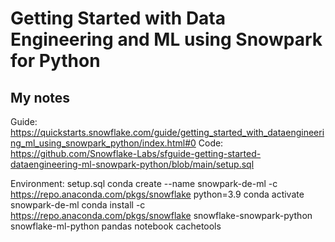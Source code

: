 
# Getting Started with Data Engineering and ML using Snowpark for Python

## My notes

Guide: https://quickstarts.snowflake.com/guide/getting_started_with_dataengineering_ml_using_snowpark_python/index.html#0
Code: https://github.com/Snowflake-Labs/sfguide-getting-started-dataengineering-ml-snowpark-python/blob/main/setup.sql

Environment:
setup.sql
conda create --name snowpark-de-ml -c https://repo.anaconda.com/pkgs/snowflake python=3.9
conda activate snowpark-de-ml
conda install -c https://repo.anaconda.com/pkgs/snowflake snowflake-snowpark-python snowflake-ml-python pandas notebook cachetools

